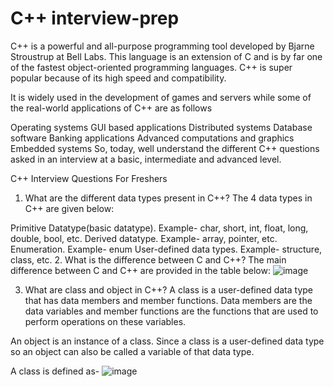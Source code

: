 # C++ interview-prep
C++ is a powerful and all-purpose programming tool developed by Bjarne Stroustrup at Bell Labs. This language is an extension of C and is by far one of the fastest object-oriented programming languages. C++ is super popular because of its high speed and compatibility.

It is widely used in the development of games and servers while some of the real-world applications of C++ are as follows

Operating systems
GUI based applications
Distributed systems
Database software
Banking applications
Advanced computations and graphics
Embedded systems
So, today, well understand the different C++ questions asked in an interview at a basic, intermediate and advanced level.

C++ Interview Questions For Freshers
1. What are the different data types present in C++?
The 4 data types in C++ are given below:

Primitive Datatype(basic datatype). Example- char, short, int, float, long, double, bool, etc.
Derived datatype. Example- array, pointer, etc.
Enumeration. Example- enum
User-defined data types. Example- structure, class, etc.
2. What is the difference between C and C++?
The main difference between C and C++ are provided in the table below:
![image](https://user-images.githubusercontent.com/59536110/178155817-f514e09c-d714-4553-b83e-0e2886f4c605.png)

3. What are class and object in C++?
A class is a user-defined data type that has data members and member functions. Data members are the data variables and member functions are the functions that are used to perform operations on these variables.

An object is an instance of a class. Since a class is a user-defined data type so an object can also be called a variable of that data type.

A class is defined as-
![image](https://user-images.githubusercontent.com/59536110/178155848-139dbe35-0786-4237-9b2c-8a5e4a7b0e07.png)

